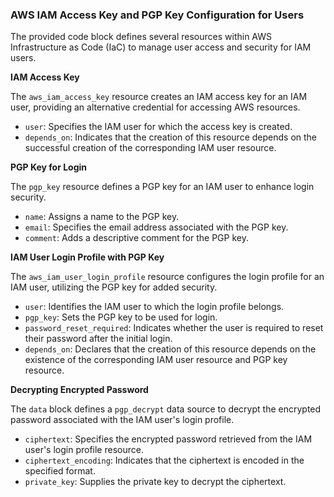 ### AWS IAM Access Key and PGP Key Configuration for Users

The provided code block defines several resources within AWS Infrastructure as Code (IaC) to manage user access and security for IAM users.

**IAM Access Key**

The `aws_iam_access_key` resource creates an IAM access key for an IAM user, providing an alternative credential for accessing AWS resources.

* `user`: Specifies the IAM user for which the access key is created.
* `depends_on`: Indicates that the creation of this resource depends on the successful creation of the corresponding IAM user resource.

**PGP Key for Login**

The `pgp_key` resource defines a PGP key for an IAM user to enhance login security.

* `name`: Assigns a name to the PGP key.
* `email`: Specifies the email address associated with the PGP key.
* `comment`: Adds a descriptive comment for the PGP key.

**IAM User Login Profile with PGP Key**

The `aws_iam_user_login_profile` resource configures the login profile for an IAM user, utilizing the PGP key for added security.

* `user`: Identifies the IAM user to which the login profile belongs.
* `pgp_key`: Sets the PGP key to be used for login.
* `password_reset_required`: Indicates whether the user is required to reset their password after the initial login.
* `depends_on`: Declares that the creation of this resource depends on the existence of the corresponding IAM user resource and PGP key resource.

**Decrypting Encrypted Password**

The `data` block defines a `pgp_decrypt` data source to decrypt the encrypted password associated with the IAM user's login profile.

* `ciphertext`: Specifies the encrypted password retrieved from the IAM user's login profile resource.
* `ciphertext_encoding`: Indicates that the ciphertext is encoded in the specified format.
* `private_key`: Supplies the private key to decrypt the ciphertext.
